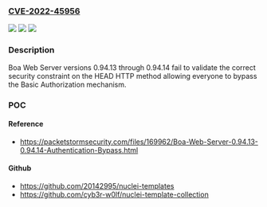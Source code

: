 ### [CVE-2022-45956](https://cve.mitre.org/cgi-bin/cvename.cgi?name=CVE-2022-45956)
![](https://img.shields.io/static/v1?label=Product&message=n%2Fa&color=blue)
![](https://img.shields.io/static/v1?label=Version&message=n%2Fa&color=blue)
![](https://img.shields.io/static/v1?label=Vulnerability&message=n%2Fa&color=brighgreen)

### Description

Boa Web Server versions 0.94.13 through 0.94.14 fail to validate the correct security constraint on the HEAD HTTP method allowing everyone to bypass the Basic Authorization mechanism.

### POC

#### Reference
- https://packetstormsecurity.com/files/169962/Boa-Web-Server-0.94.13-0.94.14-Authentication-Bypass.html

#### Github
- https://github.com/20142995/nuclei-templates
- https://github.com/cyb3r-w0lf/nuclei-template-collection

